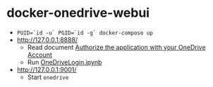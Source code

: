 # docker-onedrive-webui

- ```PUID=`id -u` PGID=`id -g` docker-compose up```
- http://127.0.0.1:8888/
    - Read document [Authorize the application with your OneDrive Account](https://github.com/abraunegg/onedrive/blob/master/docs/USAGE.md#authorize-the-application-with-your-onedrive-account)
    - Run [OneDriveLogin.ipynb](OneDriveLogin.ipynb)
- http://127.0.0.1:9001/
    - Start `onedrive`
